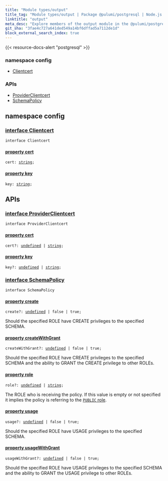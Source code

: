```yaml
---
title: "Module types/output"
title_tag: "Module types/output | Package @pulumi/postgresql | Node.js SDK"
linktitle: "output"
meta_desc: "Explore members of the output module in the @pulumi/postgresql package."
git_sha: "3fae4c727a641ded549a14bf6dffad5a7112de1d"
block_external_search_index: true
---
```


<!-- WARNING: this page was generated by a tool. Do not edit it by hand. -->
<!-- To change it, please see https://github.com/pulumi/docs/tree/master/tools/tscdocgen. -->

{{< resource-docs-alert "postgresql" >}}



<h3>namespace <strong>config</strong></h3>
<ul class="api">
<li><a href="#Clientcert"><span class="symbol api"></span>Clientcert</a></li>
</ul>



<h3>APIs</h3>
<ul class="api">
    <li><a href="#ProviderClientcert"><span class="symbol api"></span>ProviderClientcert</a></li>
    <li><a href="#SchemaPolicy"><span class="symbol api"></span>SchemaPolicy</a></li>
</ul>

<h2 id="config" data-link-title="config">namespace <strong>config</strong></h2>
<h3 class="pdoc-module-header" id="Clientcert" data-link-title="Clientcert">
    <a href="https://github.com/pulumi/pulumi-postgresql/blob/3fae4c727a641ded549a14bf6dffad5a7112de1d/sdk/nodejs/types/output.ts#L36">
        interface <strong>Clientcert</strong>
    </a>
</h3>

<pre class="highlight"><code><span class='kr'>interface</span> <span class='nx'>Clientcert</span></code></pre>
<h4 class="pdoc-member-header" id="Clientcert-cert">
<a class="pdoc-child-name" href="https://github.com/pulumi/pulumi-postgresql/blob/3fae4c727a641ded549a14bf6dffad5a7112de1d/sdk/nodejs/types/output.ts#L37">property <b>cert</b></a>
</h4>

<pre class="highlight"><code><span class='kd'></span>cert: <span class='kd'><a href='https://developer.mozilla.org/en-US/docs/Web/JavaScript/Reference/Global_Objects/String'>string</a></span>;</code></pre>
<h4 class="pdoc-member-header" id="Clientcert-key">
<a class="pdoc-child-name" href="https://github.com/pulumi/pulumi-postgresql/blob/3fae4c727a641ded549a14bf6dffad5a7112de1d/sdk/nodejs/types/output.ts#L38">property <b>key</b></a>
</h4>

<pre class="highlight"><code><span class='kd'></span>key: <span class='kd'><a href='https://developer.mozilla.org/en-US/docs/Web/JavaScript/Reference/Global_Objects/String'>string</a></span>;</code></pre>



<h2 id="apis">APIs</h2>
<h3 class="pdoc-module-header" id="ProviderClientcert" data-link-title="ProviderClientcert">
    <a href="https://github.com/pulumi/pulumi-postgresql/blob/3fae4c727a641ded549a14bf6dffad5a7112de1d/sdk/nodejs/types/output.ts#L8">
        interface <strong>ProviderClientcert</strong>
    </a>
</h3>

<pre class="highlight"><code><span class='kr'>interface</span> <span class='nx'>ProviderClientcert</span></code></pre>
<h4 class="pdoc-member-header" id="ProviderClientcert-cert">
<a class="pdoc-child-name" href="https://github.com/pulumi/pulumi-postgresql/blob/3fae4c727a641ded549a14bf6dffad5a7112de1d/sdk/nodejs/types/output.ts#L9">property <b>cert</b></a>
</h4>

<pre class="highlight"><code><span class='kd'></span>cert?: <span class='kd'><a href='https://developer.mozilla.org/en-US/docs/Web/JavaScript/Reference/Global_Objects/undefined'>undefined</a></span> | <span class='kd'><a href='https://developer.mozilla.org/en-US/docs/Web/JavaScript/Reference/Global_Objects/String'>string</a></span>;</code></pre>
<h4 class="pdoc-member-header" id="ProviderClientcert-key">
<a class="pdoc-child-name" href="https://github.com/pulumi/pulumi-postgresql/blob/3fae4c727a641ded549a14bf6dffad5a7112de1d/sdk/nodejs/types/output.ts#L10">property <b>key</b></a>
</h4>

<pre class="highlight"><code><span class='kd'></span>key?: <span class='kd'><a href='https://developer.mozilla.org/en-US/docs/Web/JavaScript/Reference/Global_Objects/undefined'>undefined</a></span> | <span class='kd'><a href='https://developer.mozilla.org/en-US/docs/Web/JavaScript/Reference/Global_Objects/String'>string</a></span>;</code></pre>
<h3 class="pdoc-module-header" id="SchemaPolicy" data-link-title="SchemaPolicy">
    <a href="https://github.com/pulumi/pulumi-postgresql/blob/3fae4c727a641ded549a14bf6dffad5a7112de1d/sdk/nodejs/types/output.ts#L13">
        interface <strong>SchemaPolicy</strong>
    </a>
</h3>

<pre class="highlight"><code><span class='kr'>interface</span> <span class='nx'>SchemaPolicy</span></code></pre>
<h4 class="pdoc-member-header" id="SchemaPolicy-create">
<a class="pdoc-child-name" href="https://github.com/pulumi/pulumi-postgresql/blob/3fae4c727a641ded549a14bf6dffad5a7112de1d/sdk/nodejs/types/output.ts#L17">property <b>create</b></a>
</h4>

<pre class="highlight"><code><span class='kd'></span>create?: <span class='kd'><a href='https://developer.mozilla.org/en-US/docs/Web/JavaScript/Reference/Global_Objects/undefined'>undefined</a></span> | <span class='kd'>false</span> | <span class='kd'>true</span>;</code></pre>

Should the specified ROLE have CREATE privileges to the specified SCHEMA.

<h4 class="pdoc-member-header" id="SchemaPolicy-createWithGrant">
<a class="pdoc-child-name" href="https://github.com/pulumi/pulumi-postgresql/blob/3fae4c727a641ded549a14bf6dffad5a7112de1d/sdk/nodejs/types/output.ts#L21">property <b>createWithGrant</b></a>
</h4>

<pre class="highlight"><code><span class='kd'></span>createWithGrant?: <span class='kd'><a href='https://developer.mozilla.org/en-US/docs/Web/JavaScript/Reference/Global_Objects/undefined'>undefined</a></span> | <span class='kd'>false</span> | <span class='kd'>true</span>;</code></pre>

Should the specified ROLE have CREATE privileges to the specified SCHEMA and the ability to GRANT the CREATE privilege to other ROLEs.

<h4 class="pdoc-member-header" id="SchemaPolicy-role">
<a class="pdoc-child-name" href="https://github.com/pulumi/pulumi-postgresql/blob/3fae4c727a641ded549a14bf6dffad5a7112de1d/sdk/nodejs/types/output.ts#L25">property <b>role</b></a>
</h4>

<pre class="highlight"><code><span class='kd'></span>role?: <span class='kd'><a href='https://developer.mozilla.org/en-US/docs/Web/JavaScript/Reference/Global_Objects/undefined'>undefined</a></span> | <span class='kd'><a href='https://developer.mozilla.org/en-US/docs/Web/JavaScript/Reference/Global_Objects/String'>string</a></span>;</code></pre>

The ROLE who is receiving the policy.  If this value is empty or not specified it implies the policy is referring to the [`PUBLIC` role](https://www.postgresql.org/docs/current/static/sql-grant.html).

<h4 class="pdoc-member-header" id="SchemaPolicy-usage">
<a class="pdoc-child-name" href="https://github.com/pulumi/pulumi-postgresql/blob/3fae4c727a641ded549a14bf6dffad5a7112de1d/sdk/nodejs/types/output.ts#L29">property <b>usage</b></a>
</h4>

<pre class="highlight"><code><span class='kd'></span>usage?: <span class='kd'><a href='https://developer.mozilla.org/en-US/docs/Web/JavaScript/Reference/Global_Objects/undefined'>undefined</a></span> | <span class='kd'>false</span> | <span class='kd'>true</span>;</code></pre>

Should the specified ROLE have USAGE privileges to the specified SCHEMA.

<h4 class="pdoc-member-header" id="SchemaPolicy-usageWithGrant">
<a class="pdoc-child-name" href="https://github.com/pulumi/pulumi-postgresql/blob/3fae4c727a641ded549a14bf6dffad5a7112de1d/sdk/nodejs/types/output.ts#L33">property <b>usageWithGrant</b></a>
</h4>

<pre class="highlight"><code><span class='kd'></span>usageWithGrant?: <span class='kd'><a href='https://developer.mozilla.org/en-US/docs/Web/JavaScript/Reference/Global_Objects/undefined'>undefined</a></span> | <span class='kd'>false</span> | <span class='kd'>true</span>;</code></pre>

Should the specified ROLE have USAGE privileges to the specified SCHEMA and the ability to GRANT the USAGE privilege to other ROLEs.

